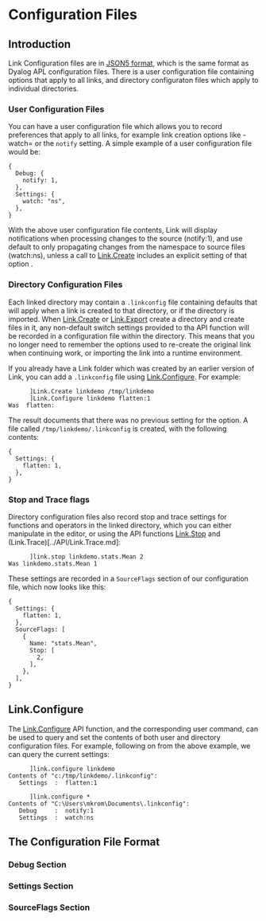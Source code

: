 # Configuration Files

## Introduction
Link Configuration files are in [JSON5 format](https://json5.org/), which is the same format as Dyalog APL configuration files. There is a user configuration file containing options that apply to all links, and directory configuraton files which apply to individual directories.

### User Configuration Files
You can have a user configuration file which allows you to record preferences that apply to all links, for example link creation options like -watch= or the `notify` setting. A simple example of a user configuration file would be:

```
{
  Debug: {
    notify: 1,
  },
  Settings: {
    watch: "ns",
  },
}
```
With the above user configuration file contents, Link will display notifications when processing changes to the source (notify:1), and use default to only propagating changes from the namespace to source files (watch:ns), unless a call to [Link.Create](..API/Link.Create.md) includes an explicit setting of that option .

### Directory Configuration Files
Each linked directory may contain a `.linkconfig` file containing defaults that will apply when a link is created to that directory, or if the directory is imported. When [Link.Create](..API/Link.Create.md) or [Link.Export](..API/Link.Export.md) create a directory and create files in it, any non-default switch settings provided to tha API function will be recorded in a configuration file within the directory. This means that you no longer need to remember the options used to re-create the original link when continuing work, or importing the link into a runtime environment.

If you already have a Link folder which was created by an earlier version of Link, you can add a `.linkconfig` file using [Link.Configure](..API/Link.Configure.md). For example:

```
      ]Link.Create linkdemo /tmp/linkdemo
      ]Link.Configure linkdemo flatten:1
Was  flatten: 
```
The result documents that there was no previous setting for the option. A file called `/tmp/linkdemo/.linkconfig` is created, with the following contents:

```
{
  Settings: {
    flatten: 1,
  },
}
```
### Stop and Trace flags

Directory configuration files also record stop and trace settings for functions and operators in the linked directory, which you can either manipulate in the editor, or using the API functions [Link.Stop](../API/Link.Stop.md) and (Link.Trace)[../API/Link.Trace.md]:

```
      ]link.stop linkdemo.stats.Mean 2
Was linkdemo.stats.Mean 1
```
These settings are recorded in a `SourceFlags` section of our configuration file, which now looks like this:

```
{
  Settings: {
    flatten: 1,
  },
  SourceFlags: [
    {
      Name: "stats.Mean",
      Stop: [
        2,        
      ],
    },    
  ],
}
```

## Link.Configure
The [Link.Configure](../API/Link.Configure.md) API function, and the corresponding user command, can be used to query and set the contents of both user and directory configuration files. For example, following on from the above example, we can query the current settings:

```
      ]link.configure linkdemo
Contents of "c:/tmp/linkdemo/.linkconfig":
   Settings  :  flatten:1 

      ]link.configure *
Contents of "C:\Users\mkrom\Documents\.linkconfig":
   Debug     :  notify:1 
   Settings  :  watch:ns 
```


## The Configuration File Format

### Debug Section

### Settings Section

### SourceFlags Section

